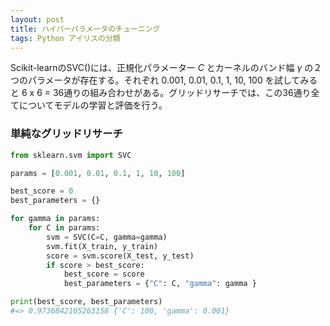 ```yaml
---
layout: post
title: ハイパーパラメータのチューニング
tags: Python アイリスの分類
---
```


Scikit-learnのSVC()には、正規化パラメーター $C$ とカーネルのバンド幅 $γ$ の２つのパラメータが存在する。それぞれ 0.001, 0.01, 0.1, 1, 10, 100 を試してみると 6 x 6 = 36通りの組み合わせがある。グリッドリサーチでは、この36通り全てについてモデルの学習と評価を行う。

### 単純なグリッドリサーチ

```python
from sklearn.svm import SVC

params = [0.001, 0.01, 0.1, 1, 10, 100]

best_score = 0
best_parameters = {}

for gamma in params:
    for C in params:
        svm = SVC(C=C, gamma=gamma)
        svm.fit(X_train, y_train)
        score = svm.score(X_test, y_test)
        if score > best_score:
            best_score = score
            best_parameters = {"C": C, "gamma": gamma }

print(best_score, best_parameters)
#=> 0.9736842105263158 {'C': 100, 'gamma': 0.001}
```
